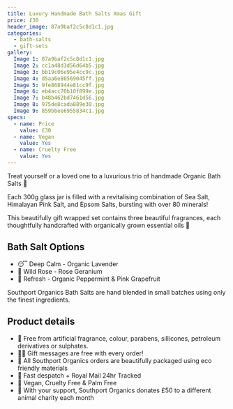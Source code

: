 ```yaml
---
title: Luxury Handmade Bath Salts Xmas Gift
price: £30
header_image: 87a9baf2c5c8d1c1.jpg
categories:
  - bath-salts
  - gift-sets
gallery:
  Image 1: 87a9baf2c5c8d1c1.jpg
  Image 2: cc1a48d3d56d64b5.jpg
  Image 3: bb19c06e95e4cc9c.jpg
  Image 4: d5aa6e80569045ff.jpg
  Image 5: 9fe868944e81cc9f.jpg
  Image 6: eb4acc70b10f899e.jpg
  Image 7: b48b462bd7461d56.jpg
  Image 8: 975de8cada889e30.jpg
  Image 9: 859bbee6955834c1.jpg
specs:
  - name: Price
    value: £30
  - name: Vegan
    value: Yes
  - name: Cruelty Free
    value: Yes
---
```


Treat yourself or a loved one to a luxurious trio of handmade Organic Bath Salts 🛁

Each 300g glass jar is filled with a revitalising combination of Sea Salt, Himalayan Pink Salt, and Epsom Salts, bursting with over 80 minerals!

This beautifully gift wrapped set contains three beautiful fragrances, each thoughtfully handcrafted with organically grown essential oils 🌿

## Bath Salt Options

- 😴 Deep Calm - Organic Lavender
- 🌺 Wild Rose - Rose Geranium
- 🌊 Refresh - Organic Peppermint & Pink Grapefruit

Southport Organics Bath Salts are hand blended in small batches using only the finest ingredients.

## Product details

- 🍊 Free from artificial fragrance, colour, parabens, sillicones, petroleum derivatives or sulphates.
- ✍🏼 Gift messages are free with every order!
- 🌿 All Southport Organics orders are beautifully packaged using eco friendly materials
- 📮 Fast despatch + Royal Mail 24hr Tracked
- 🐰 Vegan, Cruelty Free & Palm Free
- 🐾 With your support, Southport Organics donates £50 to a different animal charity each month
